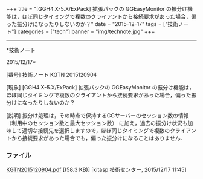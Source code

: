 ﻿+++
title = "[GGH4.X-5.X/ExPack] 拡張パックの GGEasyMonitor の振分け機能は，ほぼ同じタイミングで複数のクライアントから接続要求があった場合，偏った振分けになったりしないのか？"
date = "2015-12-17"
tags = ["技術ノート"]
categories = ["tech"]
banner = "img/technote.jpg"
+++

-----------------------------------------------------------------------------------------------------------------------------

*技術ノート

2015/12/17*


[番号]
技術ノート KGTN 2015120904

[現象]
[GGH4.X-5.X/ExPack] 拡張パックの GGEasyMonitor
の振分け機能は，ほぼ同じタイミングで複数のクライアントから接続要求があった場合，偏った振分けになったりしないのか？

[説明]
振分け処理は，その時点で保持するGGサーバーのセッション数の情報
（利用中のセッション数と最大セッション数）
に加え，過去の振分け状況も加味して適切な接続先を選択しますので，ほぼ同じタイミングで複数のクライアントから接続要求があった場合でも，偏った振分けになることはありません．


### ファイル

 
 


[KGTN2015120904.pdf](http://techreport.kitasp.net/attachments/download/2378/KGTN2015120904.pdf)
 [(58.3 KB)] [kitasp 技術センター, 2015/12/17
11:45]


 


 

